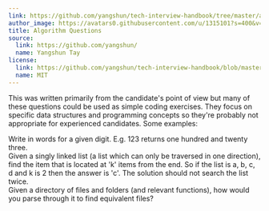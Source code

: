 ```yaml
---
link: https://github.com/yangshun/tech-interview-handbook/tree/master/algorithms
author_image: https://avatars0.githubusercontent.com/u/1315101?s=400&v=4
title: Algorithm Questions
source:
  link: https://github.com/yangshun/
  name: Yangshun Tay
license:
  link: https://github.com/yangshun/tech-interview-handbook/blob/master/LICENSE
  name: MIT
---
```

<p>This was written primarily from the candidate's point of view but many of these questions could be used as simple coding exercises. They focus on specific data structures and programming concepts so they're probably not appropriate for experienced candidates. Some examples:</p>
<div class="ui bulleted link list">
  <div class="ui item">
    Write in words for a given digit.
    E.g. 123 returns one hundred and twenty three.
  </div>
  <div class="ui item">
    Given a singly linked list (a list which can only be traversed in one direction), find the item that is located at 'k' items from the end. So if the list is a, b, c, d and k is 2 then the answer is 'c'. The solution should not search the list twice.
  </div>
  <div class="ui item">
    Given a directory of files and folders (and relevant functions), how would you parse through it to find equivalent files?
  </div>
</div>
